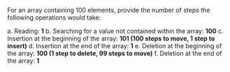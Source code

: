 For an array containing 100 elements, provide the number of steps the following operations would take:

a. Reading: **1**
b. Searching for a value not contained within the array: **100**
c. Insertion at the beginning of the array: **101 (100 steps to move, 1 step to insert)**
d. Insertion at the end of the array: **1**
e. Deletion at the beginning of the array: **100 (1 step to delete, 99 steps to move)**
f. Deletion at the end of the array: **1**